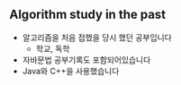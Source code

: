 ## Algorithm study in the past

* 알고리즘을 처음 접했을 당시 했던 공부입니다
  * 학교, 독학
* 자바문법 공부기록도 포함되어있습니다
* Java와 C++을 사용했습니다
